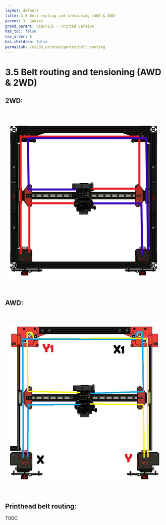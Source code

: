 ```yaml
---
layout: default
title: 3.5 Belt routing and tensioning (AWD & 2WD)
parent: 3. Gantry
grand_parent: VzBoT235 - Printed Version
has_toc: false
nav_order: 6
has_children: false
permalink: /vz235_printed/gantry/belt_routing
---
```


# 3.5 Belt routing and tensioning (AWD & 2WD)

## 2WD:
<br/>

![Belt routing 2WD](../../assets/images/manual/vz235_printed/gantry/belt_2wd.png)

<br/>

## AWD:
<br/>

![Belt routing AWD](../../assets/images/manual/vz235_printed/gantry/belt_awd.png)

<br/>

## Printhead belt routing:

TODO